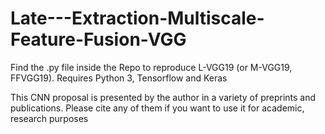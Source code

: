 # Late---Extraction-Multiscale-Feature-Fusion-VGG

Find the .py file inside the Repo to reproduce L-VGG19 (or M-VGG19, FFVGG19). Requires Python 3, Tensorflow and Keras

This CNN proposal is presented by the author in a variety of preprints and publications. Please cite any of them if you want to use it
for academic, research purposes

